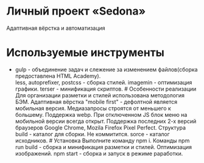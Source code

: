 # Личный проект «Sedona» 
Адаптивная вёрстка и автоматизация
# Используемые инструменты 
<ul>
<li>gulp - объединение задач и слежение за изменением файлов(сборка предоставлена HTML Academy). </li>
less, autoprefixer, postcss - сборка стилей. 
imagemin - оптимизация графики. 
terser - минификация скриптов. 
# Особенности реализации 
Для организации разметки и стилей использована методология БЭМ. 
Адаптивная вёрстка "mobile first" - дефолтной является мобильная версия. 
Медиазапросы строятся от меньшего к большему. 
Поддержка webp. 
При отключенном JS блок меню на мобильной версии всегда открыт. 
Поддержка последних 2-х версий браузеров Google Chrome, Mozila Firefox Pixel Perfect. 
Структура build - каталог для сборки. Не коммитится. 
sorce - каталог исходников. 
# Установка 
Выполните команду npm i. 
Команды npm run build - сборка и минификация разметки и стилей. Оптимизация изображений. 
npm start - сборка и запуск в режиме раработки.
